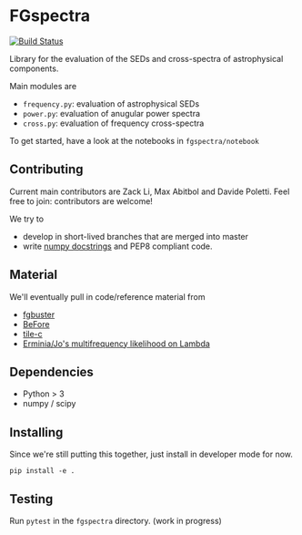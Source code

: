 # FGspectra

[![Build Status](https://travis-ci.com/simonsobs/fgspectra.svg?branch=master)](https://travis-ci.com/simonsobs/fgspectra)

Library for the evaluation of the SEDs and cross-spectra of astrophysical components.

Main modules are
* `frequency.py`: evaluation of astrophysical SEDs
* `power.py`: evaluation of anugular power spectra
* `cross.py`: evaluation of frequency cross-spectra

To get started, have a look at the notebooks in `fgspectra/notebook`

## Contributing
Current main contributors are Zack Li, Max Abitbol and Davide Poletti. Feel free to join: contributors are welcome!

We try to
* develop in short-lived branches that are merged into master
* write [numpy docstrings](https://numpydoc.readthedocs.io/en/latest/format.html) and PEP8 compliant code.

## Material
We'll eventually pull in code/reference material from
* [fgbuster](https://github.com/fgbuster/fgbuster)
* [BeFore](https://github.com/damonge/BFoRe_py)
* [tile-c](https://github.com/ACTCollaboration/tile-c)
* [Erminia/Jo's multifrequency likelihood on Lambda](https://lambda.gsfc.nasa.gov/product/act/act_fulllikelihood_get.cfm)

## Dependencies
* Python > 3
* numpy / scipy

## Installing
Since we're still putting this together, just install in developer mode for now.

```
pip install -e .
```

## Testing
Run `pytest` in the `fgspectra` directory. (work in progress)
